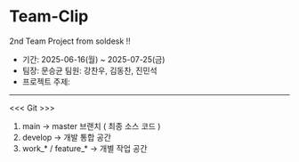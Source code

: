 # Team-Clip
2nd Team Project from soldesk !!

* 기간: 2025-06-16(월) ~ 2025-07-25(금)
* 팀장: 문승균 팀원: 강찬우, 김동찬, 진민석
* 프로젝트 주제:

------------------------------------------------------------------------------------------------------------------------------------------
<<< Git >>>
1. main -> master 브랜치 ( 최종 소스 코드 )
2. develop -> 개발 통합 공간
3. work_* / feature_* -> 개별 작업 공간  

